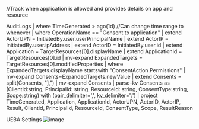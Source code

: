 //Track when application is allowed and provides details on app and resource

AuditLogs
| where TimeGenerated > ago(1d) //Can change time range to whenever
| where OperationName == "Consent to application"
| extend ActorUPN = InitiatedBy.user.userPrincipalName
| extend ActorIP = InitiatedBy.user.ipAddress
| extend ActorID = InitiatedBy.user.id
| extend Application = TargetResources[0].displayName
| extend ApplicationId = TargetResources[0].id
| mv-expand ExpandedTargets = TargetResources[0].modifiedProperties
| where ExpandedTargets.displayName startswith "ConsentAction.Permissions"
| mv-expand Consents=ExpandedTargets.newValue
| extend Consents = split(Consents, "],")
| mv-expand Consents
| parse-kv Consents as (ClientId:string, PrincipalId: string, ResourceId: string, ConsentType:string, Scope:string) with (pair_delimiter=',', kv_delimiter=':')
| project TimeGenerated, Application, ApplicationId, ActorUPN, ActorID, ActorIP, Result, ClientId, PrincipalId, ResourceId, ConsentType, Scope, ResultReason


UEBA Settings
![image](https://github.com/MSJosh/TTTTUB/assets/120500937/bcac2162-666f-4479-b4d9-fe8b9a71f017)
